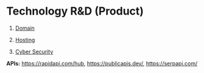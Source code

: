 # Technology R&D (Product)

1. [Domain](https://www.exonhost.com)

2. [Hosting](https://console.firebase.google.com/u/0)

3. [Cyber Security](https://www.crowdstrike.com)

**APIs:** https://rapidapi.com/hub, https://publicapis.dev/, https://serpapi.com/

